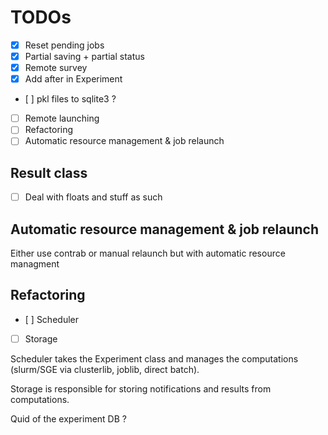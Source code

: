 TODOs
=====
- [x] Reset pending jobs
- [x] Partial saving + partial status
- [x] Remote survey
- [x] Add after in Experiment
- [ ] pkl files to sqlite3 ?
- [ ] Remote launching
- [ ] Refactoring
- [ ] Automatic resource management & job relaunch

Result class
------------
- [ ] Deal with floats and stuff as such

Automatic resource management & job relaunch
--------------------------------------------
Either use contrab or manual relaunch but with automatic resource managment

Refactoring
-----------
- [ ] Scheduler
- [ ] Storage

Scheduler takes the Experiment class and manages the computations (slurm/SGE via clusterlib, joblib, direct batch).

Storage is responsible for storing notifications and results from computations.

Quid of the experiment DB ?

